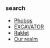 ### search 

* [Phobos](http://phobosxilamwcg75xt22id7aywkzol6q6rfl2flipcqoc4e4ahima5id.onion/)
* [EXCAVATOR](http://2fd6cemt4gmccflhm6imvdfvli3nf7zn6rfrwpsy7uhxrgbypvwf5fad.onion/)
* [Raklet](http://iwr4usy33opfclmbyemzbmnwwnmmqpqltezpac7fyqqkdv3mabtm6kqd.onion)
* [Our realm](http://ci7lskssaclenp2pf4rt72pptvayudy3u4nv3f6ihhnu224ik4dz7tad.onion)
